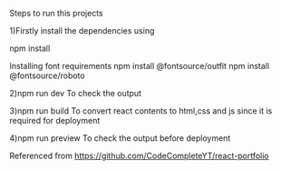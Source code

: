 Steps to run this projects

1)Firstly install the dependencies using
   
   npm install
      
Installing font requirements
npm install @fontsource/outfit
npm install @fontsource/roboto

2)npm run dev 
  To check the output

3)npm run build
  To convert react contents to html,css and js since it is required for deployment
  
4)npm run preview
  To check the output before deployment


Referenced from https://github.com/CodeCompleteYT/react-portfolio

  


